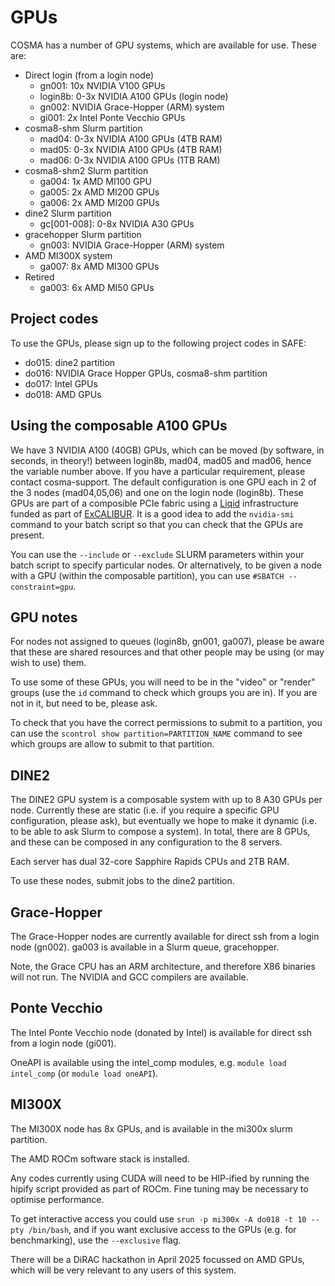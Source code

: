 # GPUs

COSMA has a number of GPU systems, which are available for use. These are:

* Direct login (from a login node)
  * gn001: 10x NVIDIA V100 GPUs 
  * login8b: 0-3x NVIDIA A100 GPUs (login node)
  * gn002: NVIDIA Grace-Hopper (ARM) system
  * gi001: 2x Intel Ponte Vecchio GPUs
* cosma8-shm Slurm partition
  * mad04: 0-3x NVIDIA A100 GPUs (4TB RAM)
  * mad05: 0-3x NVIDIA A100 GPUs (4TB RAM)
  * mad06: 0-3x NVIDIA A100 GPUs (1TB RAM)
* cosma8-shm2 Slurm partition
  * ga004: 1x AMD MI100 GPU
  * ga005: 2x AMD MI200 GPUs
  * ga006: 2x AMD MI200 GPUs
* dine2 Slurm partition
  * gc[001-008]: 0-8x NVIDIA A30 GPUs
* gracehopper Slurm partition
  * gn003: NVIDIA Grace-Hopper (ARM) system
* AMD MI300X system
  * ga007: 8x AMD MI300 GPUs
* Retired
  * ga003: 6x AMD MI50 GPUs

## Project codes

To use the GPUs, please sign up to the following project codes in SAFE:

- do015: dine2 partition
- do016: NVIDIA Grace Hopper GPUs, cosma8-shm partition
- do017: Intel GPUs
- do018: AMD GPUs
 

## Using the composable A100 GPUs

We have 3 NVIDIA A100 (40GB) GPUs, which can be moved (by software, in seconds, in theory!) between login8b, mad04, mad05 and mad06, hence the variable number above. If you have a particular requirement, please contact cosma-support. The default configuration is one GPU each in 2 of the 3 nodes (mad04,05,06) and one on the login node (login8b). These GPUs are part of a composible PCIe fabric using a [Liqid](https://www.liqid.com) infrastructure funded as part of [ExCALIBUR](https://excalibur.ac.uk).  It is a good idea to add the ```nvidia-smi``` command to your batch script so that you can check that the GPUs are present.

You can use the ```--include``` or ```--exclude``` SLURM parameters within your batch script to specify particular nodes.  Or alternatively, to be given a node with a GPU (within the composable partition), you can use ```#SBATCH --constraint=gpu```.

## GPU notes

For nodes not assigned to queues (login8b, gn001, ga007), please be aware that these are shared resources and that other people may be using (or may wish to use) them.

To use some of these GPUs, you will need to be in the "video" or "render" groups (use the ```id``` command to check which groups you are in).  If you are not in it, but need to be, please ask.

To check that you have the correct permissions to submit to a partition, you can use the ```scontrol show partition=PARTITION_NAME``` command to see which groups are allow to submit to that partition.

## DINE2

The DINE2 GPU system is a composable system with up to 8 A30 GPUs per node.  Currently these are static (i.e. if you require a specific GPU configuration, please ask), but eventually we hope to make it dynamic (i.e. to be able to ask Slurm to compose a system).  In total, there are 8 GPUs, and these can be composed in any configuration to the 8 servers.

Each server has dual 32-core Sapphire Rapids CPUs and 2TB RAM.

To use these nodes, submit jobs to the dine2 partition.

## Grace-Hopper

The Grace-Hopper nodes are currently available for direct ssh from a login node (gn002).  ga003 is available in a Slurm queue, gracehopper.

Note, the Grace CPU has an ARM architecture, and therefore X86 binaries will not run.  The NVIDIA and GCC compilers are available.

## Ponte Vecchio

The Intel Ponte Vecchio node (donated by Intel) is available for direct ssh from a login node (gi001).

OneAPI is available using the intel_comp modules, e.g. `module load intel_comp` (or `module load oneAPI`).

## MI300X

The MI300X node has 8x GPUs, and is available in the mi300x slurm partition.

The AMD ROCm software stack is installed.

Any codes currently using CUDA will need to be HIP-ified by running the hipify script provided as part of ROCm.  Fine tuning may be necessary to optimise performance.

To get interactive access you could use `srun -p mi300x -A do018 -t 10 --pty /bin/bash`, and if you want exclusive access to the GPUs (e.g. for benchmarking), use the `--exclusive` flag.

There will be a DiRAC hackathon in April 2025 focussed on AMD GPUs, which will be very relevant to any users of this system.
